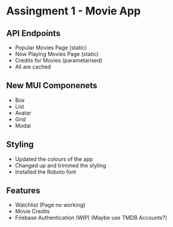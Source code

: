 # Assingment 1 - Movie App

## API Endpoints

-   Popular Movies Page (static)
-   Now Playing Movies Page (static)
-   Credits for Movies (parametarised)
-   All are cached

## New MUI Componenets

-   Box
-   List
-   Avatar
-   Grid
-   Modal

## Styling

-   Updated the colours of the app
-   Changed up and trimmed the styling
-   Installed the Roboto font

## Features

-   Watchlist (Page no working)
-   Movie Credits
-   Firebase Authentication (WIP) (Maybe use TMDB Accounts?)
